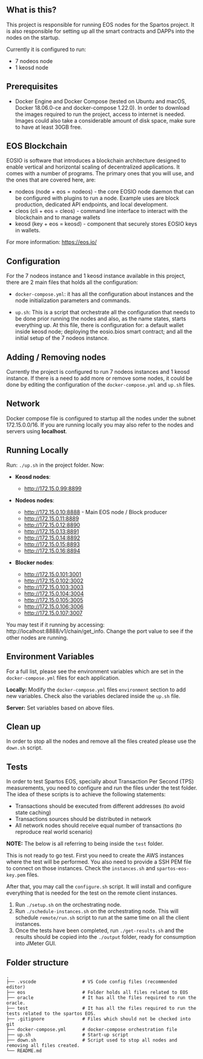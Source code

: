 ## What is this?
This project is responsible for running EOS nodes for the Spartos project. It is also responsible for setting up all the smart contracts and DAPPs into the nodes on the startup. 

Currently it is configured to run:

 - 7 nodeos node
 - 1 keosd node

## Prerequisites
 - Docker Engine and Docker Compose  (tested on Ubuntu and macOS, Docker 18.06.0-ce and docker-compose 1.22.0). In order to download the images required to run the project, access to internet is needed. Images could also take a considerable amount of disk space, make sure to have at least 30GB free.

## EOS Blockchain
EOSIO is software that introduces a blockchain architecture designed to enable vertical and horizontal scaling of decentralized applications. It comes with a number of programs. The primary ones that you will use, and the ones that are covered here, are:

- nodeos (node + eos = nodeos) - the core EOSIO node daemon that can be configured with plugins to run a node. Example uses are block production, dedicated API endpoints, and local development.
- cleos (cli + eos = cleos) - command line interface to interact with the blockchain and to manage wallets
- keosd (key + eos = keosd) - component that securely stores EOSIO keys in wallets. 

For more information: https://eos.io/

## Configuration
For the 7 nodeos instance and 1 keosd instance available in this project, there are 2 main files that holds all the configuration:

- `docker-compose.yml`: it has all the configuration about instances and the node initialization parameters and commands.
     
- `up.sh`: This is a script that orchestrate all the configuration that needs to be done prior running the nodes and also, as the name states, starts everything up. At this file, there is configuration for: a default wallet inside keosd node; deploying the eosio.bios smart contract; and all the initial setup of the 7 nodeos instance.

## Adding / Removing nodes
Currently the project is configured to run 7 nodeos instances and 1 keosd instance. If there is a need to add more or remove some nodes, it could be done by editing the configuration of the `docker-compose.yml` and `up.sh` files.

## Network 
Docker compose file is configured to startup all the nodes under the subnet 172.15.0.0/16. If you are running locally you may also refer to the nodes and servers using **localhost**.

## Running Locally
Run: `./up.sh` in the project folder.
Now:
 - **Keosd nodes**:
    - http://172.15.0.99:8899
    
 - **Nodeos nodes**:
    - http://172.15.0.10:8888 - Main EOS node / Block producer
    - http://172.15.0.11:8889
    - http://172.15.0.12:8890
    - http://172.15.0.13:8891
    - http://172.15.0.14:8892
    - http://172.15.0.15:8893
    - http://172.15.0.16:8894

 - **Blocker nodes**:
    - http://172.15.0.101:3001
    - http://172.15.0.102:3002
    - http://172.15.0.103:3003
    - http://172.15.0.104:3004
    - http://172.15.0.105:3005
    - http://172.15.0.106:3006
    - http://172.15.0.107:3007
    
You may test if it running by accessing: http://localhost:8888/v1/chain/get_info. Change the port value to see if the other nodes are running.

## Environment Variables
For a full list, please see the environment variables which are set in the `docker-compose.yml` files for each application.  

**Locally:** Modify the `docker-compose.yml` files `environment` section to add new variables. Check also the variables declared inside the `up.sh` file.

**Server:** Set variables based on above files.

## Clean up
In order to stop all the nodes and remove all the files created please use the `down.sh` script.

## Tests
In order to test Spartos EOS, specially about Transaction Per Second (TPS) measurements, you need to configure and run the files under the test folder. The idea of these scripts is to achieve the following statements:

- Transactions should be executed from different addresses (to avoid state caching)
- Transactions sources should be distributed in network 
- All network nodes should receive equal number of transactions (to reproduce real world scenario)

**NOTE:** The below is all referring to being inside the `test` folder.

This is not ready to go test. First you need to create the AWS instances where the test will be performed. You also need to provide a SSH PEM file to connect on those instances. Check the `instances.sh` and `spartos-eos-key.pem` files.  

After that, you may call the `configure.sh` script. It will install and configure everything that is needed for the test on the remote client instances. 

1. Run `./setup.sh` on the orchestrating node.
2. Run `./schedule-instances.sh` on the orchestrating node. This will schedule `remote/run.sh` script to run at the same time on all the client instances.
3. Once the tests have been completed, run `./get-results.sh` and the results should be copied into the `./output` folder, ready for consumption into JMeter GUI.


## Folder structure
    .
    ├── .vscode                 # VS Code config files (recommended editor)
    ├── eos                     # Folder holds all files related to EOS
    ├── oracle                  # It has all the files required to run the oracle.
    ├── test                    # It has all the files required to run the tests related to the spartos EOS.
    ├── .gitignore              # Files which should not be checked into git
    ├── docker-compose.yml      # docker-compose orchestration file
    ├── up.sh                   # Start-up script
    ├── down.sh                 # Script used to stop all nodes and removing all files created.
    └── README.md
